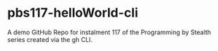 # pbs117-helloWorld-cli
A demo GitHub Repo for instalment 117 of the Programming by Stealth series created via the gh CLI.

